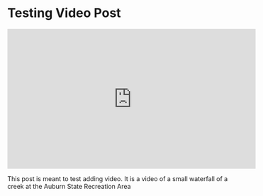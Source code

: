 # Testing Video Post
<iframe width="560" height="315" src="https://www.youtube.com/embed/1DHBwgPl_x8" frameborder="0" allow="accelerometer; autoplay; encrypted-media; gyroscope; picture-in-picture" allowfullscreen></iframe>

This post is meant to test adding video. It is a video of a small waterfall of a creek at the Auburn State Recreation Area
